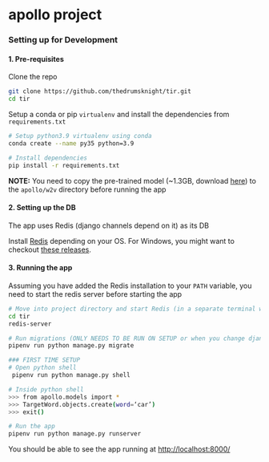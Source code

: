 # apollo project

### Setting up for Development

#### 1. Pre-requisites

Clone the repo

```bash
git clone https://github.com/thedrumsknight/tir.git
cd tir
```

Setup a conda or pip `virtualenv` and install the dependencies from `requirements.txt`

```bash
# Setup python3.9 virtualenv using conda
conda create --name py35 python=3.9

# Install dependencies
pip install -r requirements.txt

```

**NOTE:** You need to copy the pre-trained model (~1.3GB, download [here](https://drive.google.com/file/d/0B7XkCwpI5KDYNlNUTTlSS21pQmM/view?usp=sharing)) to the `apollo/w2v` directory before running the app

#### 2. Setting up the DB

The app uses Redis (django channels depend on it) as its DB

Install [Redis](https://redis.io/download) depending on your OS. For Windows, you might want to checkout [these releases](https://github.com/MicrosoftArchive/redis/releases).

#### 3. Running the app

Assuming you have added the Redis installation to your `PATH` variable, you need to start the redis server before starting the app

```bash
# Move into project directory and start Redis (in a separate terminal window/tab)
cd tir
redis-server

# Run migrations (ONLY NEEDS TO BE RUN ON SETUP or when you change django models)
pipenv run python manage.py migrate

### FIRST TIME SETUP
# Open python shell
 pipenv run python manage.py shell

# Inside python shell
>>> from apollo.models import *
>>> TargetWord.objects.create(word=‘car’)
>>> exit()

# Run the app
pipenv run python manage.py runserver
```

You should be able to see the app running at [http://localhost:8000/](http://localhost:8000/)

